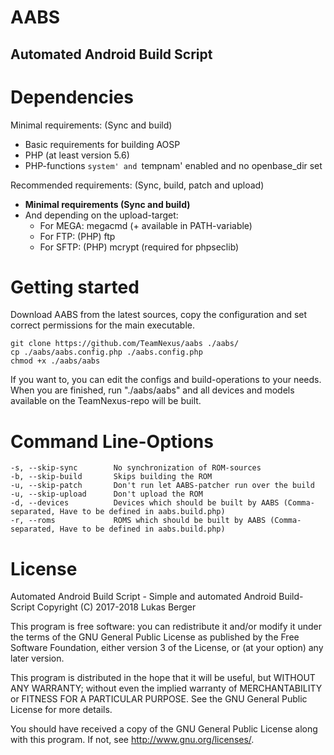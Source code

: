  AABS
==========
Automated Android Build Script
----------

Dependencies
==========
Minimal requirements: (Sync and build)

  * Basic requirements for building AOSP
  * PHP (at least version 5.6)
  * PHP-functions `system' and `tempnam' enabled and no openbase_dir set

Recommended requirements: (Sync, build, patch and upload)

  * **Minimal requirements (Sync and build)**
  * And depending on the upload-target:
    * For MEGA: megacmd (+ available in PATH-variable)
	* For FTP: (PHP) ftp
	* For SFTP: (PHP) mcrypt (required for phpseclib)

Getting started
==========
Download AABS from the latest sources, copy the configuration
and set correct permissions for the main executable.

	git clone https://github.com/TeamNexus/aabs ./aabs/
	cp ./aabs/aabs.config.php ./aabs.config.php
	chmod +x ./aabs/aabs

If you want to, you can edit the configs and build-operations
to your needs. When you are finished, run "./aabs/aabs" and
all devices and models available on the TeamNexus-repo will
be built.

Command Line-Options
==========

	-s, --skip-sync        No synchronization of ROM-sources
	-b, --skip-build       Skips building the ROM
	-u, --skip-patch       Don't run let AABS-patcher run over the build
	-u, --skip-upload      Don't upload the ROM
	-d, --devices          Devices which should be built by AABS (Comma-separated, Have to be defined in aabs.build.php)
	-r, --roms             ROMS which should be built by AABS (Comma-separated, Have to be defined in aabs.build.php)

License
==========
Automated Android Build Script - Simple and automated Android Build-Script
Copyright (C) 2017-2018  Lukas Berger

This program is free software: you can redistribute it and/or modify
it under the terms of the GNU General Public License as published by
the Free Software Foundation, either version 3 of the License, or
(at your option) any later version.

This program is distributed in the hope that it will be useful,
but WITHOUT ANY WARRANTY; without even the implied warranty of
MERCHANTABILITY or FITNESS FOR A PARTICULAR PURPOSE.  See the
GNU General Public License for more details.

You should have received a copy of the GNU General Public License
along with this program.  If not, see <http://www.gnu.org/licenses/>.
